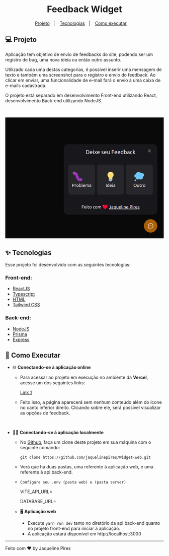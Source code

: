 <h1 align="center">
  Feedback Widget
</h1>

<p align="center">
  <a href="#-projeto">Projeto</a>&nbsp;&nbsp;&nbsp;|&nbsp;&nbsp;&nbsp;
  <a href="#-tecnologias">Tecnologias</a>&nbsp;&nbsp;&nbsp;|&nbsp;&nbsp;&nbsp;
  <a href="#-como-executar">Como executar</a>&nbsp;&nbsp;&nbsp;&nbsp;&nbsp;&nbsp
</p>

## 💻 Projeto

Aplicação tem objetivo de envio de feedbacks do site, podendo ser um registro de bug, uma nova ideia ou então outro assunto.

Utilizado cada uma destas categorias, é possível inserir uma mensagem de texto e também uma screenshot para o registro e envio do feedback. Ao clicar em enviar, uma funcionalidade de e-mail fará o envio à uma caixa de e-mails cadastrada.

O projeto está separado em desenvolvimento Front-end utilizando React, desenvolvimento Back-end utilizando NodeJS.

<br>

<p align="center">
  <img alt="Imagem da aplicação web" src=web/src/components/assets/image.png>
</p>

## ✨ Tecnologias

Esse projeto foi desenvolvido com as seguintes tecnologias:

### Front-end:
- [ReactJS](https://pt-br.reactjs.org/)
- [Typescript](https://www.typescriptlang.org/)
- [HTML](https://developer.mozilla.org/pt-BR/docs/Web/HTML)
- [Tailwind CSS](https://tailwindcss.com/)

### Back-end:
- [NodeJS](https://nodejs.org/en/)
- [Prisma](https://www.prisma.io/)
- [Express](https://expressjs.com/pt-br/)


## 🚀 Como Executar

* 🌐 **Conectando-se à aplicação online**
    * Para acessar ao projeto em execução no ambiente da <b>Vercel</b>, acesse um dos seguintes links:

        [Link 1](https://widget-web-steel.vercel.app/) 

    * Feito isso, a página aparecerá sem nenhum conteúdo além do ícone no canto inferior direito. Clicando sobre ele, será possível visualizar as opções de feedback.

<br>

* 🧑‍💻 **Conectando-se à aplicação localmente**
    * No [Github](https://github.com/jaquelinepires/Widget-web.git), faça um clone deste projeto em sua máquina com o seguinte comando:
        ```
        git clone https://github.com/jaquelinepires/Widget-web.git
        ```
    * Verá que há duas pastas, uma referente à aplicação web, e uma referente à api back-end.
    * `Configure seu .env (pasta web) e (pasta server)`
   
       VITE_API_URL=
       
       DATABASE_URL=
       

  * 🖥️ **Aplicação web**  
    * Execute ```yarn run dev``` tanto no diretório da api back-end quanto no projeto front-end para iniciar a aplicação.
    * A aplicação estará disponível em http://localhost:3000
---
Feito com ♥ by Jaqueline Pires

